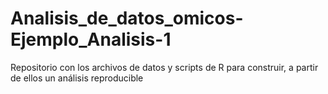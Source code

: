 # Analisis_de_datos_omicos-Ejemplo_Analisis-1
Repositorio con los archivos de datos y scripts de R para construir, a partir de ellos un análisis reproducible
